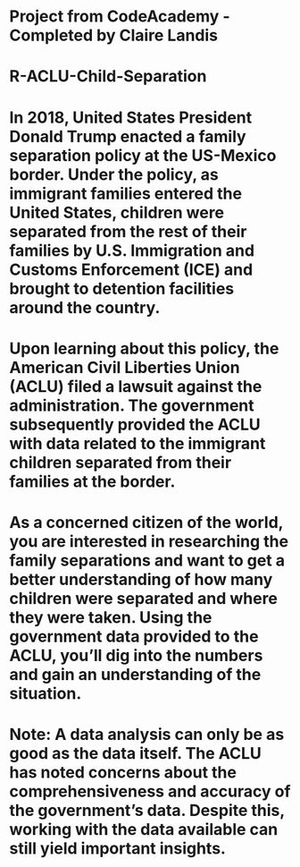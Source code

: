 # Project from CodeAcademy - Completed by Claire Landis
# R-ACLU-Child-Separation
# In 2018, United States President Donald Trump enacted a family separation policy at the US-Mexico border. Under the policy, as immigrant families entered the United States, children were separated from the rest of their families by U.S. Immigration and Customs Enforcement (ICE) and brought to detention facilities around the country.
# Upon learning about this policy, the American Civil Liberties Union (ACLU) filed a lawsuit against the administration. The government subsequently provided the ACLU with data related to the immigrant children separated from their families at the border.
# As a concerned citizen of the world, you are interested in researching the family separations and want to get a better understanding of how many children were separated and where they were taken. Using the government data provided to the ACLU, you’ll dig into the numbers and gain an understanding of the situation.
# Note: A data analysis can only be as good as the data itself. The ACLU has noted concerns about the comprehensiveness and accuracy of the government’s data. Despite this, working with the data available can still yield important insights.
